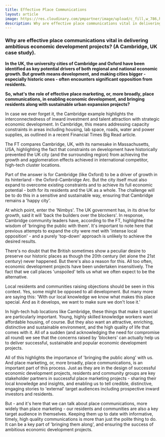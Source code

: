 ```yaml
---
title: Effective Place Communications
layout: article
image: https://res.cloudinary.com/pmpartner/image/upload/c_fill,w_786,h_385/gatecrasher
description: Why are effective place communications vital in delivering ambitious economic development projects?
---
```



### Why are effective place communications vital in delivering ambitious economic development projects? (A Cambridge, UK case study).

**In the UK, the university cities of Cambridge and Oxford have been identified as key potential drivers of both regional and national economic growth. But growth means development, and making cities bigger - especially historic ones -  often encounters significant opposition from residents.**

**So, what's the role of effective place marketing, or, more broadly, place communications, in enabling economic development, and bringing residents along with sustainable urban expansion projects?**

In case we ever forget it, the Cambridge example highlights the interconnectedness of inward investment and talent attraction with strategic economic development. In Cambridge, this means addressing capacity constraints in areas including housing, lab space, roads, water and power supplies, as outlined in a recent Financial Times Big Read article. 

The FT compares Cambridge, UK, with its namesake in Massachusetts, USA, highlighting the fact that constraints on development have historically prevented the UK city (and the surrounding region) from achieving the growth and agglomeration effects achieved in international competitor, high-tech cluster locations.

Part of the answer is for Cambridge (like Oxford) to be a driver of growth in its hinterland - the Oxford-Cambridge Arc. But the city itself must also expand to overcome existing constraints and to achieve its full economic potential - both for its residents and the UK as a whole. The challenge will be to do this in a sensitive and sustainable way, ensuring that Cambridge remains a 'happy city'.

At which point, enter the 'Nimbys'. The UK government has, in its drive for growth, said it will 'back the builders over the blockers'. In response, Cambridge community leaders have, according to the FT, highlighted the wisdom of 'bringing the public with them'. It's important to note here that previous attempts to expand the city were met with 'intense local opposition' - and a purely 'top-down' approach is unlikely to achieve the desired results.

There's no doubt that the British sometimes show a peculiar desire to preserve our historic places as though the 20th century (let alone the 21st century) never happened. But there's also a reason for this. All too often, economic development projects have been undertaken insensitively. The fact that we call places 'unspoiled' tells us what we often expect to be the alternative.

Local residents and communities raising objections should be seen in this context. Yes, some might be opposed to all development. But many more are saying this: 'With our local knowledge we know what makes this place special. And as it develops, we want to make sure we don't lose it.'

In high-tech hub locations like Cambridge, these things that make it special are particularly important. Young, highly skilled knowledge workers want affordable housing, of course. But they also want an attractive, enriching, distinctive and sustainable environment, and the high quality of life that comes with it. All of a sudden (and acknowledging the need for compromise all round) we see that the concerns raised by 'blockers' can actually help us to deliver successful, sustainable and popular economic development projects.

All of this highlights the importance of 'bringing the public along' with us. And place marketing, or, more broadly, place communications, is an important part of this process. Just as they are in the design of successful economic development projects, residents and community groups are key stakeholder partners in successful place marketing projects - sharing their local knowledge and insights, and enabling us to tell credible, distinctive, engaging stories to 'external' target audiences including prospective inward investors and residents.

But - and it's here that we can talk about place communications, more widely than place marketing - our residents and communities are also a key target audience in themselves. Keeping them up to date with informative, timely, high quality communications is more than just the polite thing to do. It can be a key part of 'bringing them along', and ensuring the success of ambitious economic development projects.
